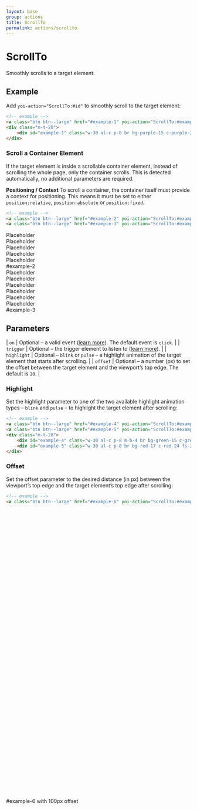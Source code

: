```yaml
---
layout: base
group: actions
title: ScrollTo
permalink: actions/scrollto
---
```


# ScrollTo

<p class="intro">Smoothly scrolls to a target element.</p>

## Example

Add `yoi-action="ScrollTo:#id"` to smoothly scroll to the target element:

```html
<!-- example -->
<a class="btn btn--large" href="#example-1" yoi-action="ScrollTo:#example-1;">Scroll to #example-1</a>
<div class="m-t-20">
    <div id="example-1" class="w-30 al-c p-8 br bg-purple-15 c-purple-24 fs-2">#example-1</div>
</div>
```

### Scroll a Container Element

If the target element is inside a scrollable container element, instead of scrolling the whole page, only the container scrolls. This is detected automatically, no additional parameters are required.

<p class="hint hint--primary"><b>Positioning / Context</b> To scroll a container, the container itself must provide a context for positioning. This means it must be set to either <code>position:relative</code>, <code>position:absolute</code> or <code>position:fixed</code>.</p>

```html
<!-- example -->
<a class="btn btn--large" href="#example-2" yoi-action="ScrollTo:#example-2;">Scroll to #example-2</a>
<a class="btn btn--large" href="#example-3" yoi-action="ScrollTo:#example-3;">Scroll to #example-3</a>
```

<div class="m-t-4 h-40 p-4 br b-all bc-base-22 pos-relative scrl-y">
    <div class="w-25 al-c p-8 m-b-2 br bg-base-24 c-base-12 fs-2">Placeholder</div>
    <div class="w-25 al-c p-8 m-b-2 br bg-base-24 c-base-12 fs-2">Placeholder</div>
    <div class="w-25 al-c p-8 m-b-2 br bg-base-24 c-base-12 fs-2">Placeholder</div>
    <div class="w-25 al-c p-8 m-b-2 br bg-base-24 c-base-12 fs-2">Placeholder</div>
    <div class="w-25 al-c p-8 m-b-2 br bg-base-24 c-base-12 fs-2">Placeholder</div>
    <div id="example-2" class="w-25 al-c p-8 m-b-2 br bg-yellow-20 c-yellow-8 fs-2">#example-2</div>
    <div class="w-25 al-c p-8 m-b-2 br bg-base-24 c-base-12 fs-2">Placeholder</div>
    <div class="w-25 al-c p-8 m-b-2 br bg-base-24 c-base-12 fs-2">Placeholder</div>
    <div class="w-25 al-c p-8 m-b-2 br bg-base-24 c-base-12 fs-2">Placeholder</div>
    <div class="w-25 al-c p-8 m-b-2 br bg-base-24 c-base-12 fs-2">Placeholder</div>
    <div class="w-25 al-c p-8 m-b-2 br bg-base-24 c-base-12 fs-2">Placeholder</div>
    <div class="w-25 al-c p-8 m-b-2 br bg-base-24 c-base-12 fs-2">Placeholder</div>
    <div id="example-3" class="w-25 al-c p-8 m-b-2 br bg-yellow-20 c-yellow-8 fs-2">#example-3</div>
</div>

## Parameters

| `on`        | Optional – a valid event ([learn more](actions/index.html#the-on-parameter)). The default event is `click`.             |
| `trigger`   | Optional – the trigger element to listen to ([learn more](actions/index.html#the-trigger-parameter)).                   |
| `highlight` | Optional – `blink` or `pulse` – a highlight animation of the target element that starts after scrolling.                |
| `offset`    | Optional – a number (px) to set the offset between the target element and the viewport’s top edge. The default is `20`. |

### Highlight

Set the highlight parameter to one of the two available highlight animation types – `blink` and `pulse` – to highlight the target element after scrolling:

```html
<!-- example -->
<a class="btn btn--large" href="#example-4" yoi-action="ScrollTo:#example-4; highlight:blink;">Scroll to #example-4 and blink</a>
<a class="btn btn--large" href="#example-5" yoi-action="ScrollTo:#example-5; highlight:pulse;">Scroll to #example-5 and pulse</a>
<div class="m-t-20">
    <div id="example-4" class="w-30 al-c p-8 m-b-4 br bg-green-15 c-green-24 fs-2">#example-4</div>
    <div id="example-5" class="w-30 al-c p-8 br bg-red-17 c-red-24 fs-2">#example-5</div>
</div>
```

### Offset

Set the offset parameter to the desired distance (in px) between the viewport’s top edge and the target element’s top edge after scrolling:

```html
<!-- example -->
<a class="btn btn--large" href="#example-6" yoi-action="ScrollTo:#example-6; offset:100;">Scroll to #example-6</a>
```

<div style="margin:800px 0;">
    <div id="example-6" class="w-30 al-c p-8 m-b-4 br bg-green-15 c-green-24 fs-2">#example-6 with 100px offset</div>
</div>